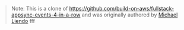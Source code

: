 > Note: This is a clone of https://github.com/build-on-aws/fullstack-appsync-events-4-in-a-row and was originally authored by [Michael Liendo](https://github.com/mtliendo)
> fff
